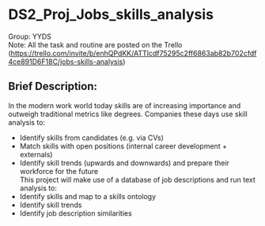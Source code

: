 # DS2_Proj_Jobs_skills_analysis
Group: YYDS  
Note: All the task and routine are posted on the Trello (https://trello.com/invite/b/enhQPdKK/ATTIcdf75295c2ff6863ab82b702cfdf4ce891D6F18C/jobs-skills-analysis)  
## Brief Description:  
In the modern work world today skills are of increasing importance and outweigh traditional metrics like degrees. Companies these days use skill analysis to:  
+ Identify skills from candidates (e.g. via CVs)
+ Match skills with open positions (internal career development + externals)
+ Identify skill trends (upwards and downwards) and prepare their workforce for the future  
This project will make use of a database of job descriptions and run text analysis to:  
+ Identify skills and map to a skills ontology
+ Identify skill trends
+ Identify job description similarities
